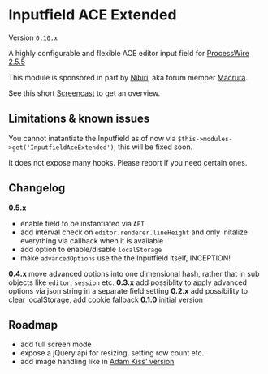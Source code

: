 # Inputfield ACE Extended
Version `0.10.x`

A highly configurable and flexible ACE editor input field for [ProcessWire 2.5.5](http://processwire.com/)

This module is sponsored in part by [Nibiri](http://nibiri.com/), aka forum member [Macrura](https://processwire.com/talk/user/136-macrura/).

See this short [Screencast](https://www.youtube.com/watch?v=4Ajiako70iY) to get an overview.

## Limitations & known issues

You cannot inatantiate the Inputfield as of now via `$this->modules->get('InputfieldAceExtended')`, this will be fixed soon.

It does not expose many hooks. Please report if you need certain ones.

## Changelog


**0.5.x**

* enable field to be instantiated via `API`
* add interval check on `editor.renderer.lineHeight` and only initalize everything via callback when it is available
* add option to enable/disable `localStorage`
* make `advancedOptions` use the the Inputfield itself, INCEPTION!

**0.4.x** move advanced options into one dimensional hash, rather that in sub objects like `editor`, `session` etc.
**0.3.x** add possiblity to apply advanced options via json string in a separate field setting
**0.2.x** add possibility to clear localStorage, add cookie fallback
**0.1.0** initial version

## Roadmap

* add full screen mode
* expose a jQuery api for resizing, setting row count etc.
* add image handling like in [Adam Kiss' version](https://processwire.com/talk/topic/2277-stable-version-the-ace-editor-your-new-favorite-inputfield/?p=21948)
